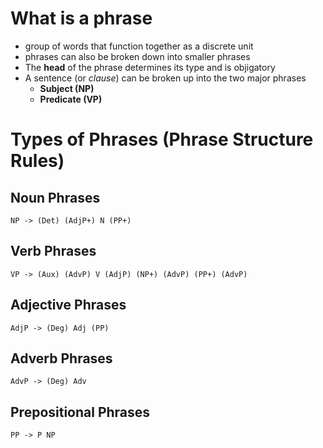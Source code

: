 # What is a phrase
- group of words that function together as a discrete unit
- phrases can also be broken down into smaller phrases
- The **head** of the phrase determines its type and is objigatory
- A sentence (or *clause*) can be broken up into the two major phrases
	- **Subject (NP)**
	- **Predicate (VP)**
# Types of Phrases (Phrase Structure Rules)
## Noun Phrases
`NP -> (Det) (AdjP+) N (PP+)`
## Verb Phrases
`VP -> (Aux) (AdvP) V (AdjP) (NP+) (AdvP) (PP+) (AdvP)`
## Adjective Phrases
`AdjP -> (Deg) Adj (PP)`
## Adverb Phrases
`AdvP -> (Deg) Adv`
## Prepositional Phrases
`PP -> P NP`